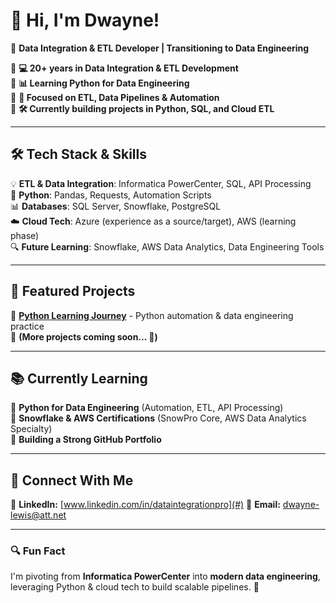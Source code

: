 # 👋 Hi, I'm Dwayne!  
🚀 **Data Integration & ETL Developer | Transitioning to Data Engineering**  

🔹 **💻 20+ years in Data Integration & ETL Development**  
🔹 **📊 Learning Python for Data Engineering**  
🔹 **🎯 Focused on ETL, Data Pipelines & Automation**  
🔹 **🛠️ Currently building projects in Python, SQL, and Cloud ETL**  

---

## 🛠️ Tech Stack & Skills  
💡 **ETL & Data Integration**: Informatica PowerCenter, SQL, API Processing  
🐍 **Python**: Pandas, Requests, Automation Scripts  
📊 **Databases**: SQL Server, Snowflake, PostgreSQL  
☁️ **Cloud Tech**: Azure (experience as a source/target), AWS (learning phase)  
🔍 **Future Learning**: Snowflake, AWS Data Analytics, Data Engineering Tools  

---

## 🚀 Featured Projects  
📌 [**Python Learning Journey**](https://github.com/yourusername/Python-Learning-Journey) - Python automation & data engineering practice  
📌 **(More projects coming soon... 🔨)**  

---

## 📚 Currently Learning  
🔹 **Python for Data Engineering** (Automation, ETL, API Processing)  
🔹 **Snowflake & AWS Certifications** (SnowPro Core, AWS Data Analytics Specialty)  
🔹 **Building a Strong GitHub Portfolio**  

---

## 🤝 Connect With Me  
🔗 **LinkedIn:** [www.linkedin.com/in/dataintegrationpro](#) 
📧 **Email:** [dwayne-lewis@att.net](mailto:dwayne-lewis@att.net)  

---

### **🔍 Fun Fact**  
I'm pivoting from **Informatica PowerCenter** into **modern data engineering**, leveraging Python & cloud tech to build scalable pipelines. 🚀  


